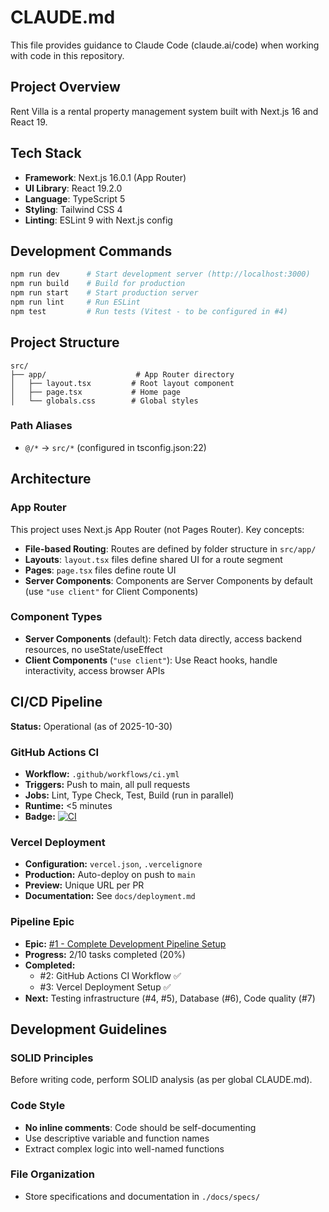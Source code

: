 # CLAUDE.md

This file provides guidance to Claude Code (claude.ai/code) when working with code in this repository.

## Project Overview

Rent Villa is a rental property management system built with Next.js 16 and React 19.

## Tech Stack

- **Framework**: Next.js 16.0.1 (App Router)
- **UI Library**: React 19.2.0
- **Language**: TypeScript 5
- **Styling**: Tailwind CSS 4
- **Linting**: ESLint 9 with Next.js config

## Development Commands

```bash
npm run dev      # Start development server (http://localhost:3000)
npm run build    # Build for production
npm run start    # Start production server
npm run lint     # Run ESLint
npm test         # Run tests (Vitest - to be configured in #4)
```

## Project Structure

```
src/
├── app/                    # App Router directory
│   ├── layout.tsx         # Root layout component
│   ├── page.tsx           # Home page
│   └── globals.css        # Global styles
```

### Path Aliases

- `@/*` → `src/*` (configured in tsconfig.json:22)

## Architecture

### App Router

This project uses Next.js App Router (not Pages Router). Key concepts:

- **File-based Routing**: Routes are defined by folder structure in `src/app/`
- **Layouts**: `layout.tsx` files define shared UI for a route segment
- **Pages**: `page.tsx` files define route UI
- **Server Components**: Components are Server Components by default (use `"use client"` for Client Components)

### Component Types

- **Server Components** (default): Fetch data directly, access backend resources, no useState/useEffect
- **Client Components** (`"use client"`): Use React hooks, handle interactivity, access browser APIs

## CI/CD Pipeline

**Status:** Operational (as of 2025-10-30)

### GitHub Actions CI

- **Workflow:** `.github/workflows/ci.yml`
- **Triggers:** Push to main, all pull requests
- **Jobs:** Lint, Type Check, Test, Build (run in parallel)
- **Runtime:** <5 minutes
- **Badge:** [![CI](https://github.com/OxidBurn/rent_villa/actions/workflows/ci.yml/badge.svg)](https://github.com/OxidBurn/rent_villa/actions/workflows/ci.yml)

### Vercel Deployment

- **Configuration:** `vercel.json`, `.vercelignore`
- **Production:** Auto-deploy on push to `main`
- **Preview:** Unique URL per PR
- **Documentation:** See `docs/deployment.md`

### Pipeline Epic

- **Epic:** [#1 - Complete Development Pipeline Setup](https://github.com/OxidBurn/rent_villa/issues/1)
- **Progress:** 2/10 tasks completed (20%)
- **Completed:**
  - #2: GitHub Actions CI Workflow ✅
  - #3: Vercel Deployment Setup ✅
- **Next:** Testing infrastructure (#4, #5), Database (#6), Code quality (#7)

## Development Guidelines

### SOLID Principles

Before writing code, perform SOLID analysis (as per global CLAUDE.md).

### Code Style

- **No inline comments**: Code should be self-documenting
- Use descriptive variable and function names
- Extract complex logic into well-named functions

### File Organization

- Store specifications and documentation in `./docs/specs/`
